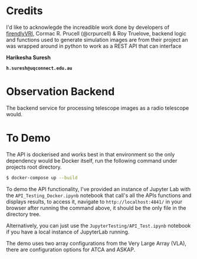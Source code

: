 # Credits
I'd like to acknowlegde the increadible work done by developers of [firendlyVRI](https://github.com/crpurcell/friendlyVRI),
Cormac R. Prucell (@crpurcell) & Roy Truelove, backend logic and functions used to generate simulation images are from 
their project an was wrapped around in python to work as a REST API that can interface

**Harikesha Suresh**

**`h.suresh@uqconnect.edu.au`**

# Observation Backend
The backend service for processing telescope images as a radio telescope would.

# To Demo

The API is dockerised and works best in that environment so the only dependency would be 
Docker itself, run the following command under projects root directory.

```bash
$ docker-compose up --build
```

To demo the API functionality, I've provided an instance of Jupyter Lab with the 
`API_Testing_Docker.ipynb` notebook that call's all the APIs functions and displays results, 
to access it, navigate to `http://localhost:4841/` in your browser after running the command 
above, it should be the only file in the directory tree.

Alternatively, you can just use the `JupyterTesting/API_Test.ipynb` notebook if you have a 
local instance of JupyterLab running.

The demo uses two array configurations from the Very Large Array (VLA), there are configuration
options for ATCA and ASKAP.
